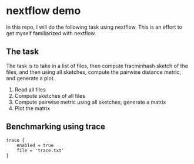 # nextflow demo
In this repo, I will do the following task using nextflow. This is an effort to get myself familiarized with nextflow.

## The task
The task is to take in a list of files, then compute fracminhash sketch of the files, and then using all sketches, compute the pairwise distance metric, and generate a plot.

1. Read all files
1. Compute sketches of all files
1. Compute pairwise metric using all sketches, generate a matrix
1. Plot the matrix

## Benchmarking using trace

```
trace {
    enabled = true
    file = 'trace.txt'
}
```